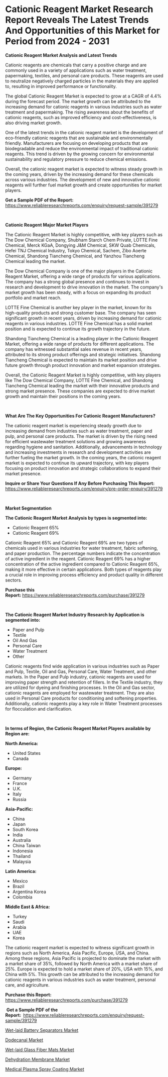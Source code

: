 <p><h1>Cationic Reagent Market Research Report Reveals The Latest Trends And Opportunities of this Market for Period from 2024 - 2031</h1></p><p><strong>Cationic Reagent Market Analysis and Latest Trends</strong></p>
<p><p>Cationic reagents are chemicals that carry a positive charge and are commonly used in a variety of applications such as water treatment, papermaking, textiles, and personal care products. These reagents are used to neutralize negatively charged particles in the materials they are applied to, resulting in improved performance or functionality.</p><p>The global Cationic Reagent Market is expected to grow at a CAGR of 4.4% during the forecast period. The market growth can be attributed to the increasing demand for cationic reagents in various industries such as water treatment and papermaking. The rising awareness about the benefits of cationic reagents, such as improved efficiency and cost-effectiveness, is also driving market growth.</p><p>One of the latest trends in the cationic reagent market is the development of eco-friendly cationic reagents that are sustainable and environmentally friendly. Manufacturers are focusing on developing products that are biodegradable and reduce the environmental impact of traditional cationic reagents. This trend is driven by the growing concern for environmental sustainability and regulatory pressure to reduce chemical emissions.</p><p>Overall, the cationic reagent market is expected to witness steady growth in the coming years, driven by the increasing demand for these chemicals across various industries. The development of new and innovative cationic reagents will further fuel market growth and create opportunities for market players.</p></p>
<p><strong>Get a Sample PDF of the Report:&nbsp;</strong> <a href="https://www.reliableresearchreports.com/enquiry/request-sample/391279">https://www.reliableresearchreports.com/enquiry/request-sample/391279</a></p>
<p>&nbsp;</p>
<p><strong>Cationic Reagent Major Market Players</strong></p>
<p><p>The Cationic Reagent Market is highly competitive, with key players such as The Dow Chemical Company, Shubham Starch Chem Private, LOTTE Fine Chemical, Merck KGaA, Dongying J&M Chemical, SKW Quab Chemicals, Hefei TNJ Chemical Industry, Tokyo Chemical, Sachem, Zibo Aoerte Chemical, Shandong Tiancheng Chemical, and Yanzhou Tiancheng Chemical leading the market.</p><p>The Dow Chemical Company is one of the major players in the Cationic Reagent Market, offering a wide range of products for various applications. The company has a strong global presence and continues to invest in research and development to drive innovation in the market. The company's market growth has been steady, with a focus on expanding its product portfolio and market reach.</p><p>LOTTE Fine Chemical is another key player in the market, known for its high-quality products and strong customer base. The company has seen significant growth in recent years, driven by increasing demand for cationic reagents in various industries. LOTTE Fine Chemical has a solid market position and is expected to continue its growth trajectory in the future.</p><p>Shandong Tiancheng Chemical is a leading player in the Cationic Reagent Market, offering a wide range of products for different applications. The company has witnessed substantial sales revenue in recent years, attributed to its strong product offerings and strategic initiatives. Shandong Tiancheng Chemical is expected to maintain its market position and drive future growth through product innovation and market expansion strategies.</p><p>Overall, the Cationic Reagent Market is highly competitive, with key players like The Dow Chemical Company, LOTTE Fine Chemical, and Shandong Tiancheng Chemical leading the market with their innovative products and strong market presence. These companies are expected to drive market growth and maintain their positions in the coming years.</p></p>
<p>&nbsp;</p>
<p><strong>What Are The Key Opportunities For Cationic Reagent Manufacturers?</strong></p>
<p><p>The cationic reagent market is experiencing steady growth due to increasing demand from industries such as water treatment, paper and pulp, and personal care products. The market is driven by the rising need for efficient wastewater treatment solutions and growing awareness regarding hygiene and sanitation. Additionally, advancements in technology and increasing investments in research and development activities are further fueling the market growth. In the coming years, the cationic reagent market is expected to continue its upward trajectory, with key players focusing on product innovation and strategic collaborations to expand their market presence.</p></p>
<p><strong>Inquire or Share Your Questions If Any Before Purchasing This Report:</strong> <a href="https://www.reliableresearchreports.com/enquiry/pre-order-enquiry/391279">https://www.reliableresearchreports.com/enquiry/pre-order-enquiry/391279</a></p>
<p>&nbsp;</p>
<p><strong>Market Segmentation</strong></p>
<p><strong>The Cationic Reagent Market Analysis by types is segmented into:</strong></p>
<p><ul><li>Cationic Reagent 65%</li><li>Cationic Reagent 69%</li></ul></p>
<p><p>Cationic Reagent 65% and Cationic Reagent 69% are two types of chemicals used in various industries for water treatment, fabric softening, and paper production. The percentage numbers indicate the concentration of active ingredient in the reagent. Cationic Reagent 69% has a higher concentration of the active ingredient compared to Cationic Reagent 65%, making it more effective in certain applications. Both types of reagents play a crucial role in improving process efficiency and product quality in different sectors.</p></p>
<p><strong>Purchase this Report:&nbsp;</strong><a href="https://www.reliableresearchreports.com/purchase/391279">https://www.reliableresearchreports.com/purchase/391279</a></p>
<p>&nbsp;</p>
<p><strong>The Cationic Reagent Market Industry Research by Application is segmented into:</strong></p>
<p><ul><li>Paper and Pulp</li><li>Textile</li><li>Oil And Gas</li><li>Personal Care</li><li>Water Treatment</li><li>Other</li></ul></p>
<p><p>Cationic reagents find wide application in various industries such as Paper and Pulp, Textile, Oil and Gas, Personal Care, Water Treatment, and other markets. In the Paper and Pulp industry, cationic reagents are used for improving paper strength and retention of fillers. In the Textile industry, they are utilized for dyeing and finishing processes. In the Oil and Gas sector, cationic reagents are employed for wastewater treatment. They are also used in Personal Care products for conditioning and softening properties. Additionally, cationic reagents play a key role in Water Treatment processes for flocculation and clarification.</p></p>
<p>&nbsp;</p>
<p><strong>In terms of Region, the Cationic Reagent Market Players available by Region are:</strong></p>
<p>
    <p> <strong> North America: </strong>
        <ul>
            <li>United States</li>
            <li>Canada</li>
        </ul>
        </p> 
    <p> <strong> Europe: </strong>
        <ul>
            <li>Germany</li>
            <li>France</li>
            <li>U.K.</li>
            <li>Italy</li>
            <li>Russia</li>
        </ul>
        </p> 
    <p> <strong> Asia-Pacific: </strong>
        <ul>
            <li>China</li>
            <li>Japan</li>
            <li>South Korea</li>
            <li>India</li>
            <li>Australia</li>
            <li>China Taiwan</li>
            <li>Indonesia</li>
            <li>Thailand</li>
            <li>Malaysia</li>
        </ul>
        </p> 
    <p> <strong> Latin America: </strong>
        <ul>
            <li>Mexico</li>
            <li>Brazil</li>
            <li>Argentina Korea</li>
            <li>Colombia</li>
        </ul>
        </p> 
    <p> <strong> Middle East & Africa: </strong>
        <ul>
            <li>Turkey</li>
            <li>Saudi</li>
            <li>Arabia</li>
            <li>UAE</li>
            <li>Korea</li>
        </ul>
    </p>
    </p>
<p><p>The cationic reagent market is expected to witness significant growth in regions such as North America, Asia Pacific, Europe, USA, and China. Among these regions, Asia Pacific is projected to dominate the market with a market share of 35%, followed by North America with a market share of 25%. Europe is expected to hold a market share of 20%, USA with 15%, and China with 5%. This growth can be attributed to the increasing demand for cationic reagents in various industries such as water treatment, personal care, and agriculture.</p></p>
<p><strong>Purchase this Report: </strong><a href="https://www.reliableresearchreports.com/purchase/391279">https://www.reliableresearchreports.com/purchase/391279</a></p>
<p>&nbsp;<strong>Get a Sample PDF of the Report:&nbsp;&nbsp;</strong><a href="https://www.reliableresearchreports.com/enquiry/request-sample/391279">https://www.reliableresearchreports.com/enquiry/request-sample/391279</a></p>
<p><strong></strong></p>
<p><p><a href="https://full-wildebeest-80b.notion.site/Wet-laid-Battery-Separators-Market-Size-2024-2031-Global-Industrial-Analysis-Key-Geographical-Reg-f88415eff0e348f2adc26b31a43d7a1b">Wet-laid Battery Separators Market</a></p><p><a href="https://view.publitas.com/reportprime-1/dodecanal-market-offers-provide-insightful-data-for-the-time-period-from-2024-to-2031-and-also-provide-analysis-based-on-application-type-and-region/">Dodecanal Market</a></p><p><a href="https://pretty-mail-caf.notion.site/Wet-laid-Glass-Fiber-Mats-Market-Size-Share-Trends-Analysis-Report-By-Material-By-Type-By-End-u-dde8a85fecd944ef8d31d523227be5e4">Wet-laid Glass Fiber Mats Market</a></p><p><a href="https://view.publitas.com/reportprime-1/dehydration-membrane-market-size-furnishes-valuable-information-encompassing-market-share-market-trends-and-projections-spanning-from-2024-to-2031/">Dehydration Membrane Market</a></p><p><a href="https://github.com/edytherolanlouisejk1miz0wig/Market-Research-Report-List-1/blob/main/medical-plasma-spray-coating-market.md">Medical Plasma Spray Coating Market</a></p></p>
